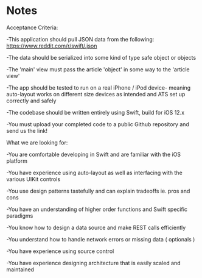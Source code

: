 #  Notes


Acceptance Criteria:



-This application should pull JSON data from the following: https://www.reddit.com/r/swift/.json

-The data should be serialized into some kind of type safe object or objects

-The 'main' view must pass the article 'object' in some way to the 'article view'

-The app should be tested to run on a real iPhone / iPod device- meaning auto-layout works on different size devices as intended and ATS set up correctly and safely

-The codebase should be written entirely using Swift, build for iOS 12.x

-You must upload your completed code to a public Github repository and send us the link!





What we are looking for:



-You are comfortable developing in Swift and are familiar with the iOS platform

-You have experience using auto-layout as well as interfacing with the various UIKit controls

-You use design patterns tastefully and can explain tradeoffs ie. pros and cons

-You have an understanding of higher order functions and Swift specific paradigms

-You know how to design a data source and make REST calls efficiently

-You understand how to handle network errors or missing data ( optionals )

-You have experience using source control

-You have experience designing architecture that is easily scaled and maintained
